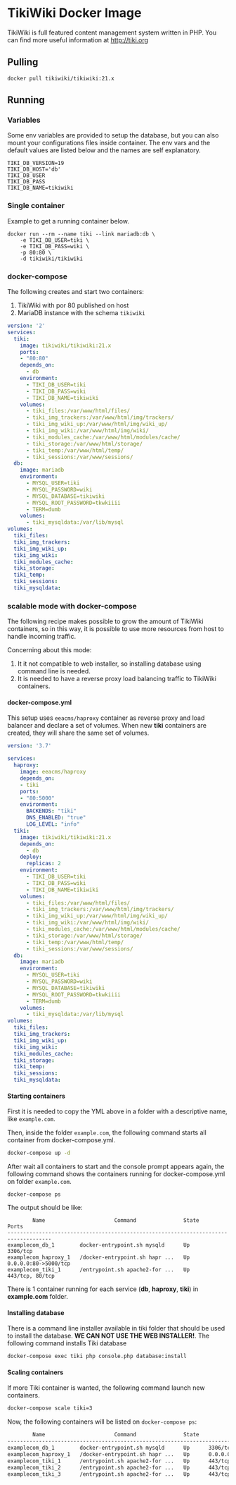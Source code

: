 # TikiWiki Docker Image

TikiWiki is full featured content management system written in PHP. You can
find more useful information at http://tiki.org

## Pulling

```
docker pull tikiwiki/tikiwiki:21.x
```

## Running

### Variables

Some env variables are provided to setup the database, but you can also mount
your configurations files inside container. The env vars and the default values
are listed below and the names are self explanatory.

```
TIKI_DB_VERSION=19
TIKI_DB_HOST='db'
TIKI_DB_USER
TIKI_DB_PASS
TIKI_DB_NAME=tikiwiki
```

### Single container

Example to get a running container below.

```
docker run --rm --name tiki --link mariadb:db \
    -e TIKI_DB_USER=tiki \
    -e TIKI_DB_PASS=wiki \
    -p 80:80 \
    -d tikiwiki/tikiwiki
```

### docker-compose

The following creates and start two containers:

1. TikiWiki with por 80 published on host
2. MariaDB instance with the schema `tikiwiki`

```yml
version: '2'
services:
  tiki:
    image: tikiwiki/tikiwiki:21.x
    ports:
    - "80:80"
    depends_on:
      - db
    environment:
      - TIKI_DB_USER=tiki
      - TIKI_DB_PASS=wiki
      - TIKI_DB_NAME=tikiwiki
    volumes:
      - tiki_files:/var/www/html/files/
      - tiki_img_trackers:/var/www/html/img/trackers/
      - tiki_img_wiki_up:/var/www/html/img/wiki_up/
      - tiki_img_wiki:/var/www/html/img/wiki/
      - tiki_modules_cache:/var/www/html/modules/cache/
      - tiki_storage:/var/www/html/storage/
      - tiki_temp:/var/www/html/temp/
      - tiki_sessions:/var/www/sessions/
  db:
    image: mariadb
    environment:
      - MYSQL_USER=tiki
      - MYSQL_PASSWORD=wiki
      - MYSQL_DATABASE=tikiwiki
      - MYSQL_ROOT_PASSWORD=tkwkiiii
      - TERM=dumb
    volumes:
      - tiki_mysqldata:/var/lib/mysql
volumes:
  tiki_files:
  tiki_img_trackers:
  tiki_img_wiki_up:
  tiki_img_wiki:
  tiki_modules_cache:
  tiki_storage:
  tiki_temp:
  tiki_sessions:
  tiki_mysqldata:
```

### scalable mode with docker-compose

The following recipe makes possible to grow the amount of TikiWiki
containers, so in this way, it is possible to use more resources from
host to handle incoming traffic.

Concerning about this mode:

1. It it not compatible to web installer, so installing database using
command line is needed.
2. It is needed to have a reverse proxy load balancing traffic to TikiWiki
containers.

#### docker-compose.yml

This setup uses `eeacms/haproxy` container as reverse proxy and load balancer and
declare a set of volumes. When new **tiki** containers are created, they will share
the same set of volumes.

```yml
version: '3.7'

services:
  haproxy:
    image: eeacms/haproxy
    depends_on:
    - tiki
    ports:
    - "80:5000"
    environment:
      BACKENDS: "tiki"
      DNS_ENABLED: "true"
      LOG_LEVEL: "info"
  tiki:
    image: tikiwiki/tikiwiki:21.x
    depends_on:
      - db
    deploy:
      replicas: 2
    environment:
      - TIKI_DB_USER=tiki
      - TIKI_DB_PASS=wiki
      - TIKI_DB_NAME=tikiwiki
    volumes:
      - tiki_files:/var/www/html/files/
      - tiki_img_trackers:/var/www/html/img/trackers/
      - tiki_img_wiki_up:/var/www/html/img/wiki_up/
      - tiki_img_wiki:/var/www/html/img/wiki/
      - tiki_modules_cache:/var/www/html/modules/cache/
      - tiki_storage:/var/www/html/storage/
      - tiki_temp:/var/www/html/temp/
      - tiki_sessions:/var/www/sessions/
  db:
    image: mariadb
    environment:
      - MYSQL_USER=tiki
      - MYSQL_PASSWORD=wiki
      - MYSQL_DATABASE=tikiwiki
      - MYSQL_ROOT_PASSWORD=tkwkiiii
      - TERM=dumb
    volumes:
      - tiki_mysqldata:/var/lib/mysql
volumes:
  tiki_files:
  tiki_img_trackers:
  tiki_img_wiki_up:
  tiki_img_wiki:
  tiki_modules_cache:
  tiki_storage:
  tiki_temp:
  tiki_sessions:
  tiki_mysqldata:
```

#### Starting containers

First it is needed to copy the YML above in a folder with
a descriptive name, like `example.com`.

Then, inside the folder `example.com`, the following command
starts all container from docker-compose.yml.

```sh
docker-compose up -d
```

After wait all containers to start and the console prompt appears
again, the following command shows the containers running for
docker-compose.yml on folder `example.com`.

```
docker-compose ps
```

The output should be like:

```
        Name                      Command               State          Ports        
------------------------------------------------------------------------------------
examplecom_db_1        docker-entrypoint.sh mysqld      Up      3306/tcp            
examplecom_haproxy_1   /docker-entrypoint.sh hapr ...   Up      0.0.0.0:80->5000/tcp
examplecom_tiki_1      /entrypoint.sh apache2-for ...   Up      443/tcp, 80/tcp     
```

There is 1 container running for each service (**db**, **haproxy**, **tiki**)
in **example.com** folder.


#### Installing database

There is a command line installer available in tiki folder that should be used
to install the database. **WE CAN NOT USE THE WEB INSTALLER!**. The following
command installs Tiki database

```sh
docker-compose exec tiki php console.php database:install
```

#### Scaling containers

If more Tiki container is wanted, the following command launch new containers.

```sh
docker-compose scale tiki=3
```

Now, the following containers will be listed on `docker-compose ps`:

```sh
        Name                      Command               State          Ports        
------------------------------------------------------------------------------------
examplecom_db_1        docker-entrypoint.sh mysqld      Up      3306/tcp            
examplecom_haproxy_1   /docker-entrypoint.sh hapr ...   Up      0.0.0.0:80->5000/tcp
examplecom_tiki_1      /entrypoint.sh apache2-for ...   Up      443/tcp, 80/tcp     
examplecom_tiki_2      /entrypoint.sh apache2-for ...   Up      443/tcp, 80/tcp     
examplecom_tiki_3      /entrypoint.sh apache2-for ...   Up      443/tcp, 80/tcp     
```
